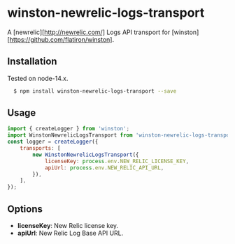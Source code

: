# winston-newrelic-logs-transport

A [newrelic][http://newrelic.com/] Logs API transport for [winston][https://github.com/flatiron/winston].

## Installation

Tested on node-14.x.

``` sh
  $ npm install winston-newrelic-logs-transport --save
```

## Usage

```javascript
import { createLogger } from 'winston';
import WinstonNewrelicLogsTransport from 'winston-newrelic-logs-transport';
const logger = createLogger({
    transports: [
        new WinstonNewrelicLogsTransport({
            licenseKey: process.env.NEW_RELIC_LICENSE_KEY,
            apiUrl: process.env.NEW_RELIC_API_URL,
        }),
    ],
});
```
## Options
* __licenseKey__: New Relic license key.
* __apiUrl__: New Relic Log Base API URL.
